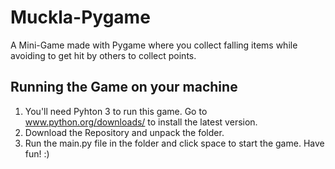 # Muckla-Pygame

A Mini-Game made with Pygame where you collect falling items while avoiding to get hit by others to collect points.

## Running the Game on your machine 

1. You'll need Pyhton 3 to run this game. Go to www.python.org/downloads/ to install the latest version. 
2. Download the Repository and unpack the folder. 
3. Run the main.py file in the folder and click space to start the game. Have fun! :)
